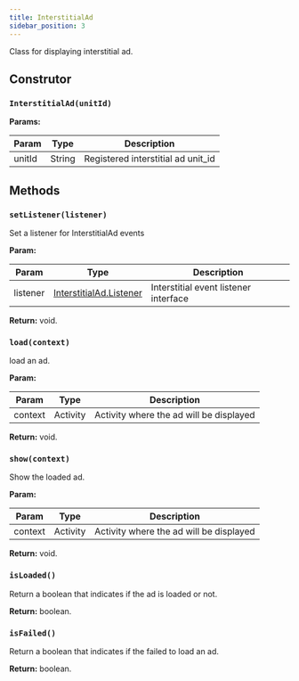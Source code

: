 ```yaml
---
title: InterstitialAd
sidebar_position: 3
---
```


Class for displaying interstitial ad.

## Construtor

### `InterstitialAd(unitId)`

**Params:**

| Param  | Type   | Description                        |
| ------ | ------ | ---------------------------------- |
| unitId | String | Registered interstitial ad unit_id |

## Methods

### `setListener(listener)`

Set a listener for InterstitialAd events

**Param:**

| Param    | Type                                                               | Description                           |
| -------- | ------------------------------------------------------------------ | ------------------------------------- |
| listener | [InterstitialAd.Listener](/docs/api/android/interstitial/listener) | Interstitial event listener interface |

**Return:** void.

### `load(context)`

load an ad.

**Param:**

| Param   | Type     | Description                             |
| ------- | -------- | --------------------------------------- |
| context | Activity | Activity where the ad will be displayed |

**Return:** void.

### `show(context)`

Show the loaded ad.

**Param:**

| Param   | Type     | Description                             |
| ------- | -------- | --------------------------------------- |
| context | Activity | Activity where the ad will be displayed |

**Return:** void.

### `isLoaded()`

Return a boolean that indicates if the ad is loaded or not.

**Return:** boolean.

### `isFailed()`

Return a boolean that indicates if the failed to load an ad.

**Return:** boolean.
